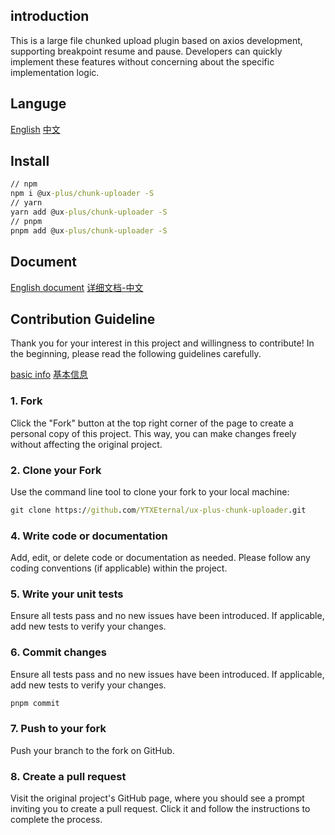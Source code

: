 ## introduction

This is a large file chunked upload plugin based on axios development, supporting breakpoint resume and pause. Developers can quickly implement these features without concerning about the specific implementation logic.



## Languge

[English](https://github.com/YTXEternal/ux-plus-chunk-uploader/blob/master/README_en.md "English")
[中文](https://github.com/YTXEternal/ux-plus-chunk-uploader/blob/master/README.md "中文")



## Install

```cmd
// npm
npm i @ux-plus/chunk-uploader -S
// yarn
yarn add @ux-plus/chunk-uploader -S
// pnpm
pnpm add @ux-plus/chunk-uploader -S
```



## Document

[English document](https://github.com/YTXEternal/ux-plus-chunk-uploader/blob/master/README_en.npm.md)
[详细文档-中文](https://github.com/YTXEternal/ux-plus-chunk-uploader/blob/master/README.npm.md)



## Contribution Guideline

Thank you for your interest in this project and willingness to contribute! In the beginning, please read the following guidelines carefully.

[basic info](https://github.com/YTXEternal/ux-plus-chunk-uploader/blob/master/EXPLANATION_en.md)
[基本信息](https://github.com/YTXEternal/ux-plus-chunk-uploader/blob/master/EXPLANATION.md)



### 1. Fork

Click the "Fork" button at the top right corner of the page to create a personal copy of this project. This way, you can make changes freely without affecting the original project.

### 2. Clone your Fork

Use the command line tool to clone your fork to your local machine:

```cmd
git clone https://github.com/YTXEternal/ux-plus-chunk-uploader.git
```

### 4. Write code or documentation

Add, edit, or delete code or documentation as needed. Please follow any coding conventions (if applicable) within the project.

### 5. Write your unit tests

Ensure all tests pass and no new issues have been introduced. If applicable, add new tests to verify your changes.

### 6. Commit changes

Ensure all tests pass and no new issues have been introduced. If applicable, add new tests to verify your changes.

```cmd
pnpm commit
```

### 7. Push to your fork

Push your branch to the fork on GitHub.

### 8. Create a pull request

Visit the original project's GitHub page, where you should see a prompt inviting you to create a pull request. Click it and follow the instructions to complete the process.

